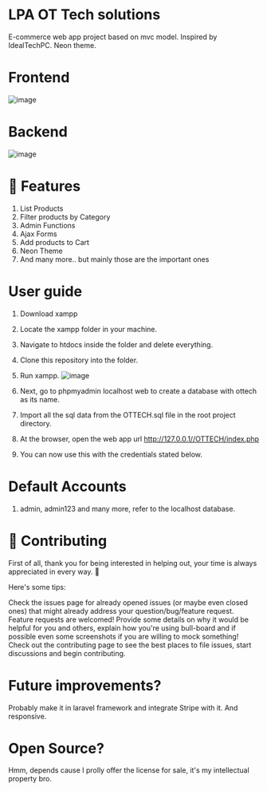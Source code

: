 # LPA OT Tech solutions

E-commerce web app project based on mvc model. Inspired by IdealTechPC. Neon theme.


# Frontend
![image](https://github.com/RicardoMkey/LPA-ecommerce/assets/145626827/32dd6e46-0723-49c0-bfdc-35bcb4e67edd)

# Backend
![image](https://github.com/RicardoMkey/LPA-ecommerce/assets/145626827/8075a918-6afe-4517-ad87-b364a9c68b70)


# 🚀 Features
1. List Products
2. Filter products by Category
3. Admin Functions
4. Ajax Forms
5. Add products to Cart
6. Neon Theme
7. And many more.. but mainly those are the important ones

# User guide
1. Download xampp
2. Locate the xampp folder in your machine.
3. Navigate to htdocs inside the folder and delete everything.
4. Clone this repository into the folder.
5. Run xampp.
![image](https://user-images.githubusercontent.com/59404615/208037550-c3c61ced-0176-49bc-ac5a-95c6b3248a5c.png)

6. Next, go to phpmyadmin localhost web to create a database with ottech as its name.
7. Import all the sql data from the OTTECH.sql file in the root project directory.
8. At the browser, open the web app url http://127.0.0.1//OTTECH/index.php
8. You can now use this with the credentials stated below.

# Default Accounts
1. admin, admin123
and many more, refer to the localhost database.

# 🎉 Contributing
First of all, thank you for being interested in helping out, your time is always appreciated in every way. 💯

Here's some tips:

Check the issues page for already opened issues (or maybe even closed ones) that might already address your question/bug/feature request.
Feature requests are welcomed! Provide some details on why it would be helpful for you and others, explain how you're using bull-board and if possible even some screenshots if you are willing to mock something!
Check out the contributing page to see the best places to file issues, start discussions and begin contributing.

# Future improvements?
Probably make it in laravel framework and integrate Stripe with it. And responsive.

# Open Source?
Hmm, depends cause I prolly offer the license for sale, it's my intellectual property bro.
